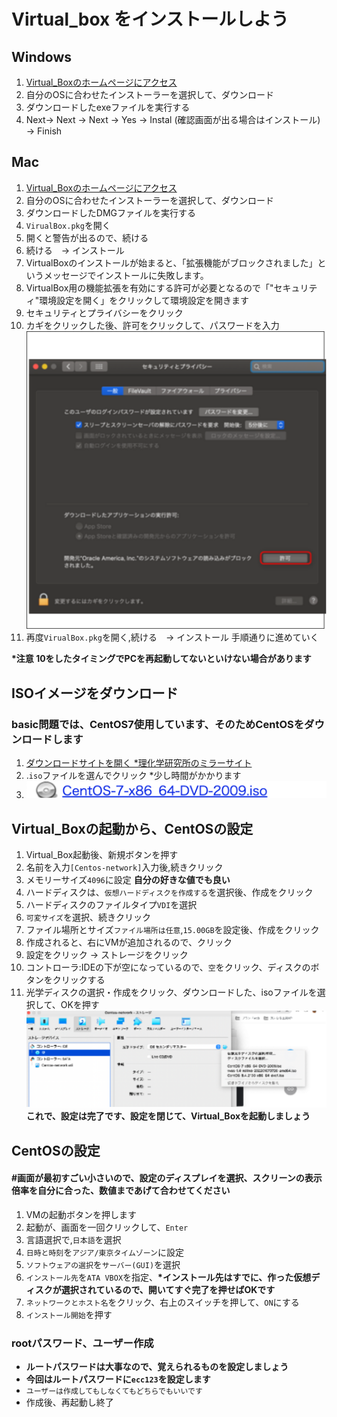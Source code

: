 # Virtual_box をインストールしよう


## Windows
1. [Virtual_Boxのホームページにアクセス](https://www.oracle.com/jp/virtualization/technologies/vm/downloads/virtualbox-downloads.html)
2. 自分のOSに合わせたインストーラーを選択して、ダウンロード
3. ダウンロードしたexeファイルを実行する
4. Next→ Next → Next → Yes → Instal (確認画面が出る場合はインストール) → Finish  

## Mac

1. [Virtual_Boxのホームページにアクセス](https://www.oracle.com/jp/virtualization/technologies/vm/downloads/virtualbox-downloads.html)
2. 自分のOSに合わせたインストーラーを選択して、ダウンロード
3. ダウンロードしたDMGファイルを実行する
4. `VirualBox.pkg`を開く
5. 開くと警告が出るので、続ける
6. 続ける　→ インストール
7. VirtualBoxのインストールが始まると、「拡張機能がブロックされました」というメッセージでインストールに失敗します。
8. VirtualBox用の機能拡張を有効にする許可が必要となるので「"セキュリティ"環境設定を開く」をクリックして環境設定を開きます
9. セキュリティとプライバシーをクリック
10. カギをクリックした後、許可をクリックして、パスワードを入力
![この画面を開く](fig/mac_security1.drawio.svg)
11. 再度`VirualBox.pkg`を開く,続ける　→ インストール 手順通りに進めていく

__*注意 10をしたタイミングでPCを再起動してないといけない場合があります__

## ISOイメージをダウンロード
### basic問題では、CentOS7使用しています、そのためCentOSをダウンロードします

1. [ダウンロードサイトを開く *理化学研究所のミラーサイト](http://ftp.riken.jp/Linux/centos/7.9.2009/isos/x86_64/)
2. .`iso`ファイルを選んでクリック *少し時間がかかります
3. ![](fig/centos_iso.drawio.svg) 

## Virtual_Boxの起動から、CentOSの設定
1. Virtual_Box起動後、新規ボタンを押す
2. 名前を入力`[Centos-network]`入力後,続きクリック
3. メモリーサイズ`4096`に設定   **自分の好きな値でも良い**
4. ハードディスクは、`仮想ハードディスクを作成する`を選択後、作成をクリック
5. ハードディスクのファイルタイプ`VDI`を選択
6. `可変サイズ`を選択、続きクリック
7. ファイル場所とサイズ`ファイル場所は任意`,`15.00GB`を設定後、作成をクリック
8. 作成されると、右にVMが追加されるので、クリック
9. 設定をクリック → ストレージをクリック
10. コントローラ:IDEの下が空になっているので、`空`をクリック、ディスクのボタンをクリックする
11. 光学ディスクの選択・作成をクリック、ダウンロードした、isoファイルを選択して、OKを押す
![](fig/VM_setting.drawio.svg)
__これで、設定は完了です、設定を閉じて、Virtual_Boxを起動しましょう__



## CentOSの設定
#### #画面が最初すごい小さいので、設定のディスプレイを選択、スクリーンの表示倍率を自分に合った、数値まであげて合わせてください

1. VMの起動ボタンを押します
2. 起動が、画面を一回クリックして、`Enter`
3. 言語選択で,`日本語`を選択
4. `日時と時刻`を`アジア/東京タイムゾーン`に設定
5. `ソフトウェアの選択`を`サーバー(GUI)`を選択
6. `インストール先`を`ATA VBOX`を指定、__*インストール先はすでに、作った仮想ディスクが選択されているので、開いてすぐ完了を押せばOKです__
7. `ネットワークとホスト名`をクリック、右上のスイッチを押して、`ON`にする
8. `インストール開始`を押す


### rootパスワード、ユーザー作成

- __ルートパスワードは大事なので、覚えられるものを設定しましょう__
- __今回はルートパスワードに`ecc123`を設定します__
- `ユーザーは作成してもしなくてもどちらでもいいです`
- 作成後、再起動し終了